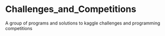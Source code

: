 # Challenges_and_Competitions
A group of programs and solutions to kaggle challenges and programming competitions
